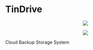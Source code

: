# TinDrive

<p align = "center">
	<img src = "https://user-images.githubusercontent.com/25164326/26955397-75cbb7b6-4c84-11e7-9165-485888c43d28.png"></img>
</p>

<p align = "center">
	<img src = "https://user-images.githubusercontent.com/25164326/26962799-b4bb29f2-4cb6-11e7-8afe-513d5656d14c.gif"></img>
</p>

Cloud Backup Storage System

